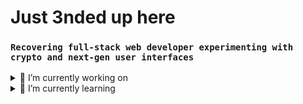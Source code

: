 # Just 3nded up here

### `Recovering full-stack web developer experimenting with crypto and next-gen user interfaces`

<details><summary>🔭 I’m currently working on</summary>
  <ul>
    <li>☠️ Graveyard Monlith Repo</li>
    <li>🖲 React Scroll Animation Library</li>
    <li>🎨 Styled Components Starter</li>
    <li>↔️ ZKDapp</li>
    <li>🖼 Personal Project Gala</li>
  </ul>
</details>
<details><summary>🌱 I’m currently learning</summary>
    <ul>
      <li>Solidity</li>
      <li>Next.js</li>
      <li>Advanced Web Animations
        <ul><li>WebGL/Three.js</li></ul>
      </li>
      <li>IPFS</li>
      <li>ZKSync</li>
  </ul>
</details>
